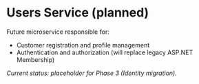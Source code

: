 # Users Service (planned)

Future microservice responsible for:
- Customer registration and profile management  
- Authentication and authorization (will replace legacy ASP.NET Membership)  

_Current status: placeholder for Phase 3 (Identity migration)._
